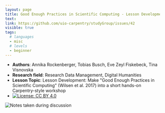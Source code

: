 ```yaml
---
layout: page
title: Good Enough Practices in Scientific Computing - Lesson Development
text: 
link: https://github.com/uio-carpentry/studyGroup/issues/42
visible: true
tags:
  # languages
  - misc
  # levels
  - beginner
---
```


<!-- change visible to true if you want it on the site -->
<!-- remove any tags listed above that are not relevant -->

 - **Authors**: Annika Rockenberger, Tobias Busch, Eve Zeyl Fiskebeck, Tina Visnovska
 - **Research field**: Research Data Management, Digital Humanities
 - **Lesson Topic**: Lesson Development: Make "Good Enough Practices in Scientific Computing" (Wilsen et al. 2017) into a short hands-on Carpentry-style workshop
 - [![License: CC BY 4.0](https://img.shields.io/badge/License-CC%20BY%204.0-lightgrey.svg)](https://creativecommons.org/licenses/by/4.0/)
 
 ![Notes taken during discussion](whiteboard_notes_rdm-handson-dev.JPG)
 